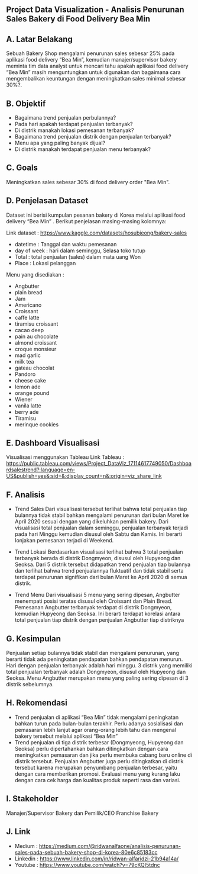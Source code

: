 

## Project Data Visualization - Analisis Penurunan Sales Bakery di Food Delivery Bea Min


## A. Latar Belakang
	
Sebuah Bakery Shop mengalami penurunan sales sebesar 25% pada aplikasi food delivery “Bea Min”, kemudian manajer/supervisor bakery meminta tim data analyst untuk mencari tahu apakah aplikasi food delivery “Bea Min” masih menguntungkan untuk digunakan dan bagaimana cara mengembalikan keuntungan dengan meningkatkan sales minimal sebesar 30%?.

## B. Objektif
* Bagaimana trend penjualan perbulannya?
* Pada hari apakah terdapat penjualan terbanyak?
* Di distrik manakah lokasi pemesanan terbanyak?
* Bagaimana trend penjualan distrik dengan penjualan terbanyak?
* Menu apa yang paling banyak dijual?
* Di distrik manakah terdapat penjualan menu terbanyak?

## C. Goals
Meningkatkan sales sebesar 30% di food delivery order "Bea Min".

## D. Penjelasan Dataset
Dataset ini berisi kumpulan pesanan bakery di Korea melalui aplikasi food delivery “Bea Min” . Berikut penjelasan masing-masing kolomnya:

Link dataset : https://www.kaggle.com/datasets/hosubjeong/bakery-sales
* datetime 		  : Tanggal dan waktu pemesanan
* day of week		  : hari dalam seminggu, Selasa toko tutup
* Total			  : total penjualan (sales) dalam mata uang Won
* Place			  : Lokasi pelanggan

Menu yang disediakan  :
* Angbutter		 
* plain bread		
* Jam			
* Americano		
* Croissant		
* caffe latte		
* tiramisu croissant	
* cacao deep		
* pain au chocolate	
* almond croissant	
* croque monsieur	
* mad garlic		
* milk tea		
* gateau chocolat	
* Pandoro
* cheese cake		
* lemon ade		
* orange pound		
* Wiener			
* vanila latte		
* berry ade		
* Tiramisu		
* merinque cookies	

## E. Dashboard Visualisasi
Visualisasi menggunakan Tableau
Link Tableau : 
https://public.tableau.com/views/Project_DataViz_17114617749050/Dashboardsalestrend?:language=en-US&publish=yes&:sid=&:display_count=n&:origin=viz_share_link


## F. Analisis
* Trend Sales
  Dari visualisasi tersebut terlihat bahwa total penjualan tiap bulannya tidak stabil bahkan mengalami penurunan dari bulan Maret ke April 2020 sesuai dengan yang dikeluhkan pemilik bakery.
  Dari visualisasi total penjualan dalam seminggu, penjualan terbanyak terjadi pada hari Minggu kemudian disusul oleh Sabtu dan Kamis. Ini berarti lonjakan pemesanan terjadi di Weekend.
  
* Trend Lokasi
  Berdasarkan visualisasi terlihat bahwa 3 total penjualan terbanyak berada di distrik Dongmyeon, disusul oleh Hupyeong dan Seoksa.
  Dari 5 distrik tersebut didapatkan trend penjualan tiap bulannya dan terlihat bahwa trend penjualannya fluktuatif dan tidak stabil serta terdapat penurunan signifikan dari bulan Maret ke April 2020 di semua distrik.
  
* Trend Menu
  Dari visualisasi 5 menu yang sering dipesan, Angbutter menempati posisi teratas disusul oleh Croissant dan Plain Bread.
  Pemesanan Angbutter terbanyak terdapat di distrik Dongmyeon, kemudian Hupyeong dan Seoksa. Ini berarti terdapat korelasi antara total penjualan tiap distrik dengan penjualan Angbutter tiap distriknya

## G. Kesimpulan
Penjualan setiap bulannya tidak stabil dan mengalami penurunan, yang berarti tidak ada peningkatan pendapatan bahkan pendapatan menurun. Hari dengan penjualan terbanyak adalah hari minggu. 3 distrik yang memiliki total penjualan terbanyak adalah Dongmyeon, disusul oleh Hupyeong dan Seoksa. Menu Angbutter merupakan menu yang paling sering dipesan di 3 distrik sebelumnya.

## H. Rekomendasi
* Trend penjualan di aplikasi “Bea Min” tidak mengalami peningkatan bahkan turun pada bulan-bulan terakhir. Perlu adanya sosialisasi dan pemasaran lebih lanjut agar orang-orang lebih
  tahu dan mengenal bakery tersebut melalui aplikasi “Bea Min”
* Trend penjualan di tiga distrik terbesar (Dongmyeong, Hupyeong dan Seoksa) perlu dipertahankan bahkan ditingkatkan dengan cara meningkatkan pemasaran dan jika perlu membuka cabang baru online di distrik tersebut. Penjualan Angbutter juga perlu ditingkatkan di distrik tersebut karena merupakan penyumbang penjualan terbesar, yaitu dengan cara memberikan promosi. Evaluasi menu yang kurang laku dengan cara cek harga dan kualitas produk seperti rasa dan variasi.

## I. Stakeholder
Manajer/Supervisor Bakery dan Pemilik/CEO Franchise Bakery 

## J. Link
* Medium : https://medium.com/@ridwanalfaone/analisis-penurunan-sales-pada-sebuah-bakery-shop-di-korea-80e6c85183cc
* Linkedin : https://www.linkedin.com/in/ridwan-alfaridzi-21b94a14a/
* Youtube : https://www.youtube.com/watch?v=79cKQI5tdnc

